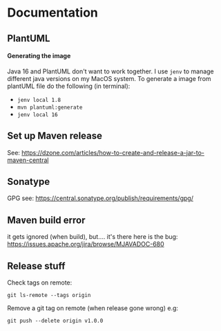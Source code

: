 # Documentation

## PlantUML
#### Generating the image
Java 16 and PlantUML don't want to work together.
I use `jenv` to manage different java versions on my MacOS system.
To generate a image from plantUML file do the following (in terminal):
* `jenv local 1.8`
* `mvn plantuml:generate`
* `jenv local 16`

## Set up Maven release
See: https://dzone.com/articles/how-to-create-and-release-a-jar-to-maven-central

## Sonatype
GPG see: https://central.sonatype.org/publish/requirements/gpg/

## Maven build error
it gets ignored (when build), but.... it's there
here is the bug:
https://issues.apache.org/jira/browse/MJAVADOC-680


## Release stuff
Check tags on remote:
```
git ls-remote --tags origin
```
Remove a git tag on remote (when release gone wrong) e.g:
```
git push --delete origin v1.0.0
```
